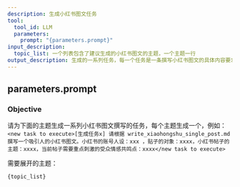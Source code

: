 ```yaml
---
description: 生成小红书图文任务
tool:
  tool_id: LLM
  parameters:
    prompt: "{parameters.prompt}"
input_description:
  topic_list: 一个列表包含了建议生成的小红书图文的主题，一个主题一行
output_description: 生成的一系列任务，每一个任务是一条撰写小红书图文的具体内容要求
---
```

## parameters.prompt

### Objective
请为下面的主题生成一系列小红书图文撰写的任务，每个主题生成一个，例如： `<new task to execute>[生成任务x] 请根据 write_xiaohongshu_single_post.md 撰写一个吸引人的小红书图文。小红书的账号人设：xxx
，贴子的对象：xxxx，小红书帖子的主题：xxxx，当前帖子需要重点刺激的受众情感共鸣点：xxxx</new task to execute>`

需要展开的主题：

```
{topic_list}
```